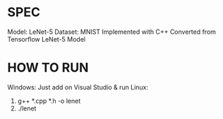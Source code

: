# SPEC
Model: LeNet-5
Dataset: MNIST
Implemented with C++
Converted from Tensorflow LeNet-5 Model

# HOW TO RUN 
Windows: Just add on Visual Studio & run
Linux: 
1) g++ *.cpp *.h -o lenet
2) ./lenet
